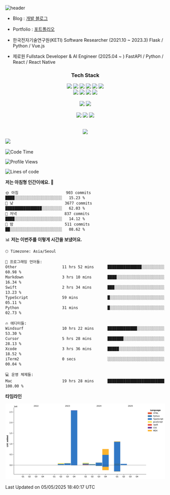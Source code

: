 ![header](https://capsule-render.vercel.app/api?type=soft&color=auto&height=150&section=header&text=HANGYU&fontSize=70&animation=twinkling)


- Blog : [개발 블로그](https://ruehan.org)
- Portfolio : [포트폴리오](https://interactive-portfolio-chi.vercel.app/)
 
- 한국전자기술연구원(KETI) Software Researcher (2021.10 ~ 2023.3) Flask / Python / Vue.js
- 제로원 Fullstack Developer & AI Engineer (2025.04 ~ ) FastAPI / Python / React / React Native

<h3 align="center"> Tech Stack </h3>
<p align="center">
<img src="https://img.shields.io/badge/HTML-E34F26?style=flat-square&logo=HTML5&logoColor=white"/></a>
<img src="https://img.shields.io/badge/CSS-1572B6?style=flat-square&logo=CSS3&logoColor=white"/></a>
<img src="https://img.shields.io/badge/JavaScript-F7DF1E?style=flat-square&logo=JavaScript&logoColor=white"/></a>
<img src="https://img.shields.io/badge/Java-007396?style=flat-square&logo=Java&logoColor=white"/></a>
<img src="https://img.shields.io/badge/React-61DAFB?style=flat-square&logo=React&logoColor=white"/></a>
<img src="https://img.shields.io/badge/Next-000000?style=flat-square&logo=Next.js&logoColor=white"/></a>
<br>
<img src="https://img.shields.io/badge/Remix-000000?style=flat-square&logo=Remix&logoColor=white"/></a>
<img src="https://img.shields.io/badge/Python-3776AB?style=flat-square&logo=Python&logoColor=white"/></a>
<img src="https://img.shields.io/badge/Flask-000000?style=flat-square&logo=Flask&logoColor=white"/></a>
<img src="https://img.shields.io/badge/MySQL-4479A1?style=flat-square&logo=MySQL&logoColor=white"/></a>

<br>
<br>
<img src="https://img.shields.io/badge/Android Studio-3DDC84?style=flat-square&logo=Android Studio&logoColor=white"/></a>
<img src="https://img.shields.io/badge/Visual Studio Code-007ACC?style=flat-square&logo=Visual Studio Code&logoColor=white"/></a>
<br>
<br>
<img src="https://img.shields.io/badge/macOS-000000?style=flat-square&logo=macOS&logoColor=white"/></a>
<img src="https://img.shields.io/badge/Windows-0078D6?style=flat-square&logo=Windows&logoColor=white"/></a>
<img src="https://img.shields.io/badge/Ubuntu-E95420?style=flat-square&logo=Ubuntu&logoColor=white"/></a>
<br>
<br>

</p>

<p align="center">
  <img align="center" src="https://github-readme-stats.vercel.app/api?username=ruehan&theme=cobalt&show_icons=true" />
</p>

![](https://gh-hits.nomadcoders.workers.dev/view?username=ruehan)

 <!--START_SECTION:waka-->
![Code Time](http://img.shields.io/badge/Code%20Time-1%2C911%20hrs%2019%20mins-blue)

![Profile Views](http://img.shields.io/badge/Profile%20Views-0-blue)

![Lines of code](https://img.shields.io/badge/%EC%A0%80%EB%8A%94%20%EC%97%AC%ED%83%9C%EA%B9%8C%EC%A7%80%20-4.9%20million%20%EC%A4%84%EC%9D%98%20%EC%BD%94%EB%93%9C%EB%A5%BC%20%EC%9E%91%EC%84%B1%ED%96%88%EC%96%B4%EC%9A%94.-blue)

**저는 아침형 인간이에요. 🐤** 

```text
🌞 아침                     903 commits         ████░░░░░░░░░░░░░░░░░░░░░   15.23 % 
🌆 낮　                     3677 commits        ████████████████░░░░░░░░░   62.03 % 
🌃 저녁                     837 commits         ████░░░░░░░░░░░░░░░░░░░░░   14.12 % 
🌙 밤　                     511 commits         ██░░░░░░░░░░░░░░░░░░░░░░░   08.62 % 
```


📊 **저는 이번주를 이렇게 시간을 보냈어요.** 

```text
🕑︎ Timezone: Asia/Seoul

💬 프로그래밍 언어들: 
Other                    11 hrs 52 mins      ███████████████░░░░░░░░░░   60.98 % 
Markdown                 3 hrs 10 mins       ████░░░░░░░░░░░░░░░░░░░░░   16.34 % 
Swift                    2 hrs 34 mins       ███░░░░░░░░░░░░░░░░░░░░░░   13.23 % 
TypeScript               59 mins             █░░░░░░░░░░░░░░░░░░░░░░░░   05.11 % 
Python                   31 mins             █░░░░░░░░░░░░░░░░░░░░░░░░   02.73 % 

🔥 에디터들: 
Windsurf                 10 hrs 22 mins      █████████████░░░░░░░░░░░░   53.30 % 
Cursor                   5 hrs 28 mins       ███████░░░░░░░░░░░░░░░░░░   28.13 % 
Xcode                    3 hrs 36 mins       █████░░░░░░░░░░░░░░░░░░░░   18.52 % 
iTerm2                   0 secs              ░░░░░░░░░░░░░░░░░░░░░░░░░   00.04 % 

💻 운영 체제들: 
Mac                      19 hrs 28 mins      █████████████████████████   100.00 % 
```

**타임라인**

![Lines of Code chart](https://raw.githubusercontent.com/ruehan/ruehan/main/assets/bar_graph.png)


 Last Updated on 05/05/2025 18:40:17 UTC
<!--END_SECTION:waka-->


  


